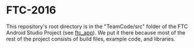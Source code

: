 # FTC-2016
This repository's root directory is in the "TeamCode/src" folder of the FTC Android Studio Project (see [ftc_app](https://github.com/ftctechnh/ftc_app)). We put it there because most of the rest of the project consists of build files, example code, and libraries.
